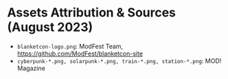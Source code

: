 # Assets Attribution & Sources (August 2023)
- `blanketcon-logo.png`: ModFest Team, https://github.com/ModFest/blanketcon-site
- `cyberpunk-*.png, solarpunk-*.png, train-*.png, station-*.png`: MOD! Magazine
